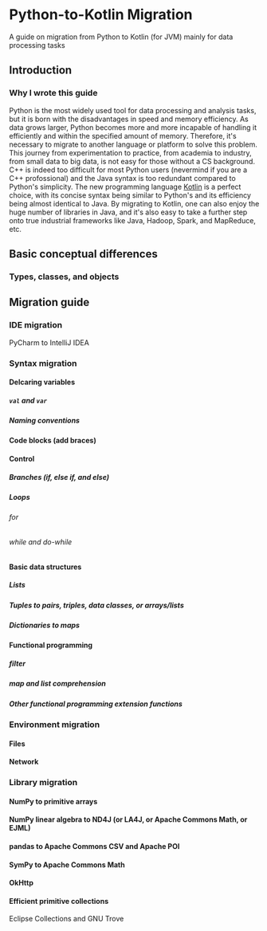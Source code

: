 # Python-to-Kotlin Migration
A guide on migration from Python to Kotlin (for JVM) mainly for data processing tasks
## Introduction
### Why I wrote this guide
Python is the most widely used tool for data processing and analysis tasks, but it is born with the disadvantages in speed and memory efficiency. As data grows larger, Python becomes more and more incapable of handling it efficiently and within the specified amount of memory. Therefore, it's necessary to migrate to another language or platform to solve this problem. This journey from experimentation to practice, from academia to industry, from small data to big data, is not easy for those without a CS background. C++ is indeed too difficult for most Python users (nevermind if you are a C++ profossional) and the Java syntax is too redundant compared to Python's simplicity. The new programming language [Kotlin](https://kotlinlang.org/) is a perfect choice, with its concise syntax being similar to Python's and its efficiency being almost identical to Java. By migrating to Kotlin, one can also enjoy the huge number of libraries in Java, and it's also easy to take a further step onto true industrial frameworks like Java, Hadoop, Spark, and MapReduce, etc.

## Basic conceptual differences
### Types, classes, and objects

## Migration guide
### IDE migration
PyCharm to IntelliJ IDEA

### Syntax migration
#### Delcaring variables
##### `val` and `var`
##### Naming conventions

#### Code blocks (add braces)

#### Control
##### Branches (if, else if, and else)
##### Loops
###### for
###### while and do-while

#### Basic data structures
##### Lists
##### Tuples to pairs, triples, data classes, or arrays/lists
##### Dictionaries to maps

#### Functional programming
##### filter
##### map and list comprehension
##### Other functional programming extension functions

### Environment migration
#### Files
#### Network

### Library migration
#### NumPy to primitive arrays
#### NumPy linear algebra to ND4J (or LA4J, or Apache Commons Math, or EJML)
#### pandas to Apache Commons CSV and Apache POI
#### SymPy to Apache Commons Math
#### OkHttp
#### Efficient primitive collections
Eclipse Collections and GNU Trove
